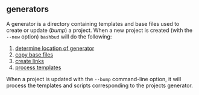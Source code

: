 ## generators

A generator is a directory containing templates and base files used to create or update (*bump*) a project.
When a new project is created
(with the `--new` option)
`bashbud` will do the following:  

1. [determine location of generator](#determine_location_of_generator)
2. [copy base files](#copy_base_files)
3. [create links](#copy_base_files)
4. [process templates](#process_templates)

When a project is updated with the `--bump` command-line option, it will process the templates and scripts corresponding to the projects generator.

